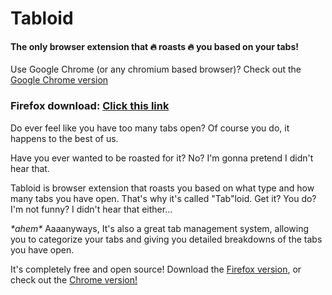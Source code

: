 # Tabloid
#### The only browser extension that 🔥 roasts 🔥 you based on your tabs!
Use Google Chrome (or any chromium based browser)? Check out the [Google Chrome version](https://github.com/theliendem/Tabloid---Chrome)

### Firefox download: [Click this link](https://addons.mozilla.org/en-US/firefox/addon/tabloid/)

Do ever feel like you have too many tabs open? Of course you do, it happens to the best of us.

Have you ever wanted to be roasted for it? No? I'm gonna pretend I didn't hear that.

Tabloid is browser extension that roasts you based on what type and how many tabs you have open. That's why it's called "Tab"loid. Get it? You do? I'm not funny? I didn't hear that either...

*\*ahem\** Aaaanyways, It's also a great tab management system, allowing you to categorize your tabs and giving you detailed breakdowns of the tabs you have open.

It's completely free and open source! Download the [Firefox version](https://addons.mozilla.org/en-US/firefox/addon/tabloid/), or check out the [Chrome version!](https://github.com/theliendem/Tabloid---Chrome)